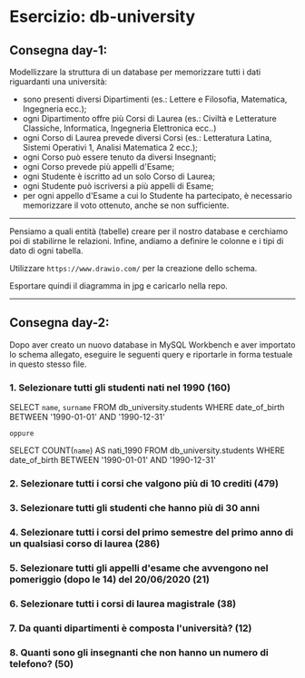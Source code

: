 # **Esercizio: db-university**

## Consegna day-1:
Modellizzare la struttura di un database per memorizzare tutti i dati riguardanti una università:
- sono presenti diversi Dipartimenti (es.: Lettere e Filosofia, Matematica, Ingegneria ecc.);
- ogni Dipartimento offre più Corsi di Laurea (es.: Civiltà e Letterature Classiche, Informatica, Ingegneria Elettronica ecc..)
- ogni Corso di Laurea prevede diversi Corsi (es.: Letteratura Latina, Sistemi Operativi 1, Analisi Matematica 2 ecc.);
- ogni Corso può essere tenuto da diversi Insegnanti;
- ogni Corso prevede più appelli d'Esame;
- ogni Studente è iscritto ad un solo Corso di Laurea;
- ogni Studente può iscriversi a più appelli di Esame;
- per ogni appello d'Esame a cui lo Studente ha partecipato, è necessario memorizzare il voto ottenuto, anche se non sufficiente.

---
Pensiamo a quali entità (tabelle) creare per il nostro database e cerchiamo poi di stabilirne le relazioni. Infine, andiamo a definire le colonne e i tipi di dato di ogni tabella.

Utilizzare `https://www.drawio.com/` per la creazione dello schema.

Esportare quindi il diagramma in jpg e caricarlo nella repo.

---

## Consegna day-2:

Dopo aver creato un nuovo database in MySQL Workbench e aver importato lo schema allegato, eseguire le seguenti query e riportarle in forma testuale in questo stesso file.

### 1. Selezionare tutti gli studenti nati nel 1990 (160)

SELECT 
    `name`, `surname`
FROM
    db_university.students
WHERE
    date_of_birth BETWEEN '1990-01-01' AND '1990-12-31'

    oppure

SELECT 
    COUNT(`name`) AS nati_1990
FROM
    db_university.students
WHERE
    date_of_birth BETWEEN '1990-01-01' AND '1990-12-31'

### 2. Selezionare tutti i corsi che valgono più di 10 crediti (479)



### 3. Selezionare tutti gli studenti che hanno più di 30 anni



### 4. Selezionare tutti i corsi del primo semestre del primo anno di un qualsiasi corso di laurea (286)



### 5. Selezionare tutti gli appelli d'esame che avvengono nel pomeriggio (dopo le 14) del 20/06/2020 (21)



### 6. Selezionare tutti i corsi di laurea magistrale (38)



### 7. Da quanti dipartimenti è composta l'università? (12)



### 8. Quanti sono gli insegnanti che non hanno un numero di telefono? (50)
